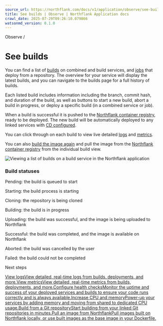 ```yaml
---
source_url: https://northflank.com/docs/v1/application/observe/see-builds
title: See builds | Observe | Northflank Application docs
crawl_date: 2025-07-29T09:26:10.079866
watsonmd_version: 0.1.0
---
```


Observe / 

# See builds

You can find a list of [builds](../build/build-code-from-a-git-repository#build-from-a-repository) on combined and build services, and [jobs](../run/run-an-image-once-or-on-a-schedule) that deploy from a repository. The overview for your service will display the latest builds, and you can navigate to the builds page for a full history of builds.

Each listed build includes information including the branch, commit hash, and duration of the build, as well as buttons to start a new build, abort a build in progress, or deploy a specific build (in a combined service or job).

When a build is successful it is pushed to the [Northflank container registry](../build/pull-images-from-Northflank), ready to be deployed. The new build will be automatically deployed to any linked services with [CD configured](../release/manage-ci-cd).

You can click through on each build to view live detailed [logs](view-logs) and [metrics](view-metrics).

You can also [build the image again](../build/build-code-from-a-git-repository) and pull the image from the [Northflank container registry](../build/pull-images-from-Northflank) from the individual build view.

![Viewing a list of builds on a build service in the Northflank application](https://assets.northflank.com/documentation/v1/application/observe/see-builds/build-list.png)

### Build statuses

Pending: the build is queued to start

Starting: the build process is starting

Cloning: the repository is being cloned

Building: the build is in progress

Uploading: the build was successful, and the image is being uploaded to Northflank

Successful: the build was completed, and the image is available on Northflank

Aborted: the build was cancelled by the user

Failed: the build could not be completed

Next steps

[View logsView detailed, real-time logs from builds, deployments, and more.](/docs/v1/application/observe/view-logs)[View metricsView detailed, real-time metrics from builds, deployments, and more.](/docs/v1/application/observe/view-metrics)[Configure health checksMonitor the uptime and success of your deployed services and builds to ensure your code runs correctly and is always available.](/docs/v1/application/observe/configure-health-checks)[Increase CPU and memoryPower-up your services by adding memory and moving from shared to dedicated CPU usage.](/docs/v1/application/scale/scale-cpu-and-memory)[Build from a Git repositoryStart building from your linked Git repositories in minutes.](/docs/v1/application/build/build-code-from-a-git-repository)[Pull an image from NorthflankPull images built on Northflank locally, or use built images as the base image in your Dockerfile.](/docs/v1/application/build/pull-images-from-Northflank)